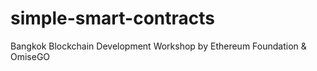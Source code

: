 # simple-smart-contracts
Bangkok Blockchain Development Workshop by Ethereum Foundation &amp; OmiseGO
